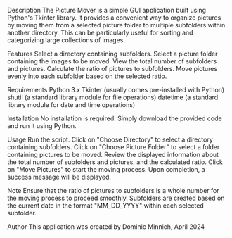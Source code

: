 Description
The Picture Mover is a simple GUI application built using Python's Tkinter library. It provides a convenient way to organize pictures by moving them from a selected picture folder to multiple subfolders within another directory. This can be particularly useful for sorting and categorizing large collections of images.

Features
Select a directory containing subfolders.
Select a picture folder containing the images to be moved.
View the total number of subfolders and pictures.
Calculate the ratio of pictures to subfolders.
Move pictures evenly into each subfolder based on the selected ratio.

Requirements
Python 3.x
Tkinter (usually comes pre-installed with Python)
shutil (a standard library module for file operations)
datetime (a standard library module for date and time operations)

Installation
No installation is required. Simply download the provided code and run it using Python.

Usage
Run the script.
Click on "Choose Directory" to select a directory containing subfolders.
Click on "Choose Picture Folder" to select a folder containing pictures to be moved.
Review the displayed information about the total number of subfolders and pictures, and the calculated ratio.
Click on "Move Pictures" to start the moving process.
Upon completion, a success message will be displayed.

Note
Ensure that the ratio of pictures to subfolders is a whole number for the moving process to proceed smoothly.
Subfolders are created based on the current date in the format "MM_DD_YYYY" within each selected subfolder.

Author
This application was created by Dominic Minnich, April 2024
